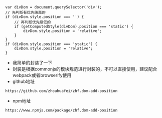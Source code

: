 ```
var divDom = document.querySelector('div');
// 先判断有优先级高的
if (divDom.style.position === '') {
    // 再判断优先级低的
    if (getComputedStyle(divDom).position === 'static') {
        divDom.style.position = 'relative';
    }
}
if (divDom.style.position === 'static') {
    divDom.style.position = 'relative';
}
```
* 我简单的封装了一下
* 封装是根据commonjs的模块规范进行封装的，不可以直接使用，建议配合webpack或者browserify使用
* github地址
```
https://github.com/zhouhuafei/zhf.dom-add-position
```
* npm地址
```
https://www.npmjs.com/package/zhf.dom-add-position
```